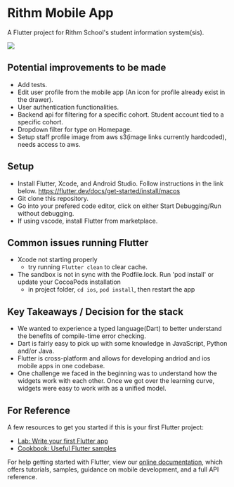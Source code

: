 # Rithm Mobile App
A Flutter project for Rithm School's student information system(sis). 

![](gif.gif)

## Potential improvements to be made
- Add tests.
- Edit user profile from the mobile app (An icon for profile already exist in the drawer).
- User authentication functionalities. 
- Backend api for filtering for a specific cohort. Student account tied to a specific cohort. 
- Dropdown filter for type on Homepage.
- Setup staff profile image from aws s3(image links currently hardcoded), needs access to aws.

## Setup
- Install Flutter, Xcode, and Android Studio. Follow instructions in the link below.
https://flutter.dev/docs/get-started/install/macos
- Git clone this repository.
- Go into your prefered code editor, click on either Start Debugging/Run without debugging.
- If using vscode, install Flutter from marketplace.

## Common issues running Flutter
- Xcode not starting properly
  - try running `Flutter clean` to clear cache.
- The sandbox is not in sync with the Podfile.lock. Run 'pod install' or update your CocoaPods installation
  - in project folder, `cd ios`, `pod install`, then restart the app 

## Key Takeaways / Decision for the stack
- We wanted to experience a typed language(Dart) to better understand the benefits of compile-time error checking.
- Dart is fairly easy to pick up with some knowledge in JavaScript, Python and/or Java.
- Flutter is cross-platform and allows for developing andriod and ios mobile apps in one codebase.
- One challenge we faced in the beginning was to understand how the widgets work with each other. Once we got over the learning curve, widgets were easy to work with as a unified model.  

## For Reference
A few resources to get you started if this is your first Flutter project:

- [Lab: Write your first Flutter app](https://flutter.dev/docs/get-started/codelab)
- [Cookbook: Useful Flutter samples](https://flutter.dev/docs/cookbook)

For help getting started with Flutter, view our
[online documentation](https://flutter.dev/docs), which offers tutorials,
samples, guidance on mobile development, and a full API reference.
